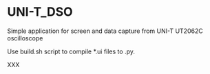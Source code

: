 # UNI-T_DSO
Simple application for screen and data capture from UNI-T UT2062C oscilloscope

Use build.sh script to compile *.ui files to .py.

XXX
